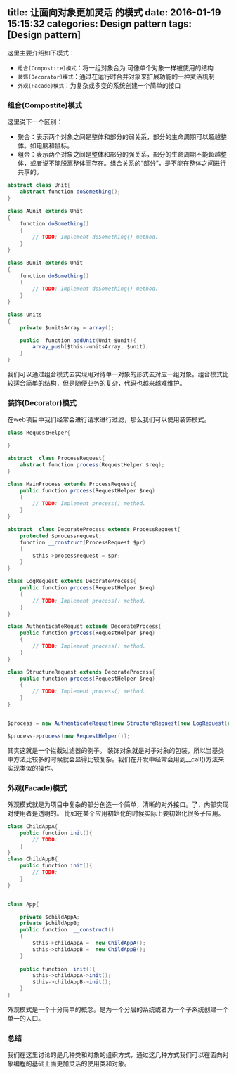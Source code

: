 title: 让面向对象更加灵活 的模式
date: 2016-01-19 15:15:32
categories: Design pattern
tags: [Design pattern]
---
这里主要介绍如下模式：
- `组合(Compostite)模式`：将一组对象合为 可像单个对象一样被使用的结构
- `装饰(Decorator)模式`：通过在运行时合并对象来扩展功能的一种灵活机制
- `外观(Facade)模式`：为复杂或多变的系统创建一个简单的接口
<!-- more -->

### 组合(Compostite)模式
这里说下一个区别：
- 聚合：表示两个对象之间是整体和部分的弱关系，部分的生命周期可以超越整体。如电脑和鼠标。
- 组合：表示两个对象之间是整体和部分的强关系，部分的生命周期不能超越整体，或者说不能脱离整体而存在。组合关系的“部分”，是不能在整体之间进行共享的。
```java
abstract class Unit{
    abstract function doSomething();
}

class AUnit extends Unit
{
    function doSomething()
    {
        // TODO: Implement doSomething() method.
    }
}

class BUnit extends Unit
{
    function doSomething()
    {
        // TODO: Implement doSomething() method.
    }
}

class Units
{
    private $unitsArray = array();

    public  function addUnit(Unit $unit){
        array_push($this->unitsArray, $unit);
    }
}
```
我们可以通过组合模式去实现用对待单一对象的形式去对应一组对象。组合模式比较适合简单的结构，但是随便业务的复杂，代码也越来越难维护。



### 装饰(Decorator)模式
在web项目中我们经常会进行请求进行过滤，那么我们可以使用装饰模式。
```java
class RequestHelper{

}

abstract  class ProcessRequest{
    abstract function process(RequestHelper $req);
}

class MainProcess extends ProcessRequest{
    public function process(RequestHelper $req)
    {
        // TODO: Implement process() method.
    }
}

abstract  class DecorateProcess extends ProcessRequest{
    protected $processrequest;
    function __construct(ProcessRequest $pr)
    {
        $this->processrequest = $pr;
    }
}

class LogRequest extends DecorateProcess{
    public function process(RequestHelper $req)
    {
        // TODO: Implement process() method.
    }
}

class AuthenticateRequst extends DecorateProcess{
    public function process(RequestHelper $req)
    {
        // TODO: Implement process() method.
    }
}

class StructureRequest extends DecorateProcess{
    public function process(RequestHelper $req)
    {
        // TODO: Implement process() method.
    }
}


$process = new AuthenticateRequst(new StructureRequest(new LogRequest(new MainProcess())));

$process->process(new RequestHelper());
```
其实这就是一个拦截过滤器的例子。
装饰对象就是对子对象的包装，所以当基类中方法比较多的时候就会显得比较复杂。我们在开发中经常会用到__call()方法来实现类似的操作。

### 外观(Facade)模式

外观模式就是为项目中复杂的部分创造一个简单，清晰的对外接口。了，内部实现对使用者是透明的。
比如在某个应用初始化的时候实际上要初始化很多子应用。
```java
class ChildAppA{
    public function init(){
        // TODO:
    }
}
class ChildAppB{
    public function init(){
        // TODO:
    }
}


class App{

    private $childAppA;
    private $childAppB;
    public function  __construct()
    {
        $this->childAppA =  new ChildAppA();
        $this->childAppB =  new ChildAppB();
    }
    
    public function  init(){
        $this->childAppA->init();
        $this->childAppB->init();
    }
}
```
外观模式是一个十分简单的概念。是为一个分层的系统或者为一个子系统创建一个单一的入口。

### 总结
我们在这里讨论的是几种类和对象的组织方式，通过这几种方式我们可以在面向对象编程的基础上面更加灵活的使用类和对象。